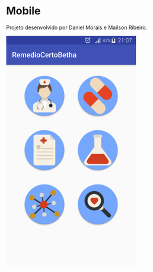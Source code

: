 # Mobile
Projeto desenvolvido por Daniel Morais e Mailson Ribeiro.

<img src="https://github.com/danielsmorais/Projetos/blob/master/Mobile/Screenshot_RemedioCerto.png" width="350">
